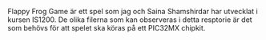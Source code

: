 Flappy Frog Game är ett spel som jag och Saina Shamshirdar har utvecklat i kursen IS1200. De olika filerna som kan observeras i detta resptorie är det som behövs för att spelet ska köras på ett PIC32MX chipkit. 
 
